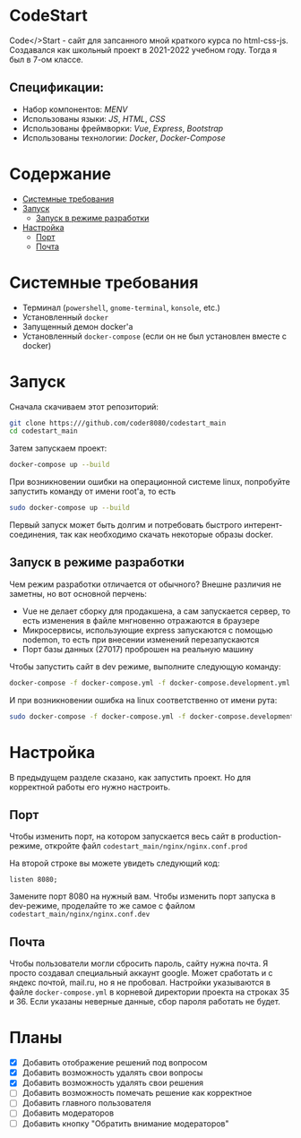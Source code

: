 # CodeStart

Code</>Start - сайт для запсанного мной краткого курса по html-css-js.
Создавался как школьный проект в 2021-2022 учебном году.
Тогда я был в 7-ом классе.

## Спецификации:

-   Набор компонентов: _MENV_
-   Использованы языки: _JS_, _HTML_, _CSS_
-   Использованы фреймворки: _Vue_, _Express_, _Bootstrap_
-   Использованы технологии: _Docker_, _Docker-Compose_

# Содержание

-   [Системные требования](#системные-требования)
-   [Запуск](#запуск)
    -   [Запуск в режиме разработки](#запуск-в-режиме-разработки)
-   [Настройка](#настройка)
    -   [Порт](#порт)
    -   [Почта](#почта)

# Системные требования

-   Терминал (`powershell`, `gnome-terminal`, `konsole`, etc.)
-   Установленный `docker`
-   Запущенный демон docker'а
-   Установленный `docker-compose` (если он не был установлен вместе с docker)

# Запуск

Сначала скачиваем этот репозиторий:

```bash
git clone https:///github.com/coder8080/codestart_main
cd codestart_main
```

Затем запускаем проект:

```bash
docker-compose up --build
```

При возникновении ошибки на операционной системе linux, попробуйте запустить команду от имени root'а,
то есть

```bash
sudo docker-compose up --build
```

Первый запуск может быть долгим и потребовать быстрого интерент-соединения, так как необходимо скачать
некоторые образы docker.

## Запуск в режиме разработки

Чем режим разработки отличается от обычного? Внешне различия не заметны, но вот основной перчень:

-   Vue не делает сборку для продакшена, а сам запускается сервер, то есть изменения в файле
    мнгновенно отражаются в браузере
-   Микросервисы, использующие express запускаются с помощью nodemon, то есть при внесении
    изменений перезапускаются
-   Порт базы данных (27017) проброшен на реальную машину

Чтобы запустить сайт в dev режиме, выполните следующую команду:

```bash
docker-compose -f docker-compose.yml -f docker-compose.development.yml up --build
```

И при возникновении ошибка на linux соответственно от имени рута:

```bash
sudo docker-compose -f docker-compose.yml -f docker-compose.development.yml up --build
```

# Настройка

В предыдущем разделе сказано, как запустить проект. Но для корректной работы его нужно настроить.

## Порт

Чтобы изменить порт, на котором запускается весь сайт в production-режиме, откройте файл `codestart_main/nginx/nginx.conf.prod`

На второй строке вы можете увидеть следующий код:

```
listen 8080;
```

Замените порт 8080 на нужный вам.
Чтобы изменить порт запуска в dev-режиме, проделайте то же самое с файлом `codestart_main/nginx/nginx.conf.dev`

## Почта

Чтобы пользователи могли сбросить пароль, сайту нужна почта. Я просто создавал специальный
аккаунт google. Может сработать и с яндекс почтой, mail.ru, но я не пробовал. Настройки указываются
в файле `docker-compose.yml` в корневой директории проекта на строках 35 и 36. Если указаны неверные данные, сбор пароля работать не будет.

# Планы

-   [x] Добавить отображение решений под вопросом
-   [x] Добавить возможность удалять свои вопросы
-   [x] Добавить возможность удалять свои решения
-   [ ] Добавить возможность помечать решение как корректное
-   [ ] Добавить главного пользователя
-   [ ] Добавить модераторов
-   [ ] Добавить кнопку "Обратить внимание модераторов"
